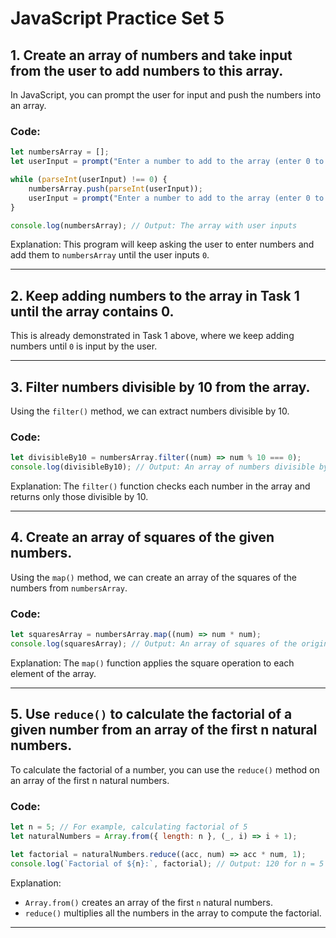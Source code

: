# JavaScript Practice Set 5

## 1. Create an array of numbers and take input from the user to add numbers to this array.

In JavaScript, you can prompt the user for input and push the numbers into an array.

### Code:
```javascript 
let numbersArray = [];
let userInput = prompt("Enter a number to add to the array (enter 0 to stop):");

while (parseInt(userInput) !== 0) {
    numbersArray.push(parseInt(userInput));
    userInput = prompt("Enter a number to add to the array (enter 0 to stop):");
}

console.log(numbersArray); // Output: The array with user inputs
```

Explanation: This program will keep asking the user to enter numbers and add them to `numbersArray` until the user inputs `0`.

---

## 2. Keep adding numbers to the array in Task 1 until the array contains 0.

This is already demonstrated in Task 1 above, where we keep adding numbers until `0` is input by the user.

---

## 3. Filter numbers divisible by 10 from the array.

Using the `filter()` method, we can extract numbers divisible by 10.

### Code:
```javascript
let divisibleBy10 = numbersArray.filter((num) => num % 10 === 0);
console.log(divisibleBy10); // Output: An array of numbers divisible by 10
```

Explanation: The `filter()` function checks each number in the array and returns only those divisible by 10.

---

## 4. Create an array of squares of the given numbers.

Using the `map()` method, we can create an array of the squares of the numbers from `numbersArray`.

### Code:
```javascript
let squaresArray = numbersArray.map((num) => num * num);
console.log(squaresArray); // Output: An array of squares of the original numbers
```

Explanation: The `map()` function applies the square operation to each element of the array.

---

## 5. Use `reduce()` to calculate the factorial of a given number from an array of the first n natural numbers.

To calculate the factorial of a number, you can use the `reduce()` method on an array of the first n natural numbers.

### Code:
```javascript
let n = 5; // For example, calculating factorial of 5
let naturalNumbers = Array.from({ length: n }, (_, i) => i + 1);

let factorial = naturalNumbers.reduce((acc, num) => acc * num, 1);
console.log(`Factorial of ${n}:`, factorial); // Output: 120 for n = 5
```

Explanation: 
- `Array.from()` creates an array of the first `n` natural numbers.
- `reduce()` multiplies all the numbers in the array to compute the factorial.

---